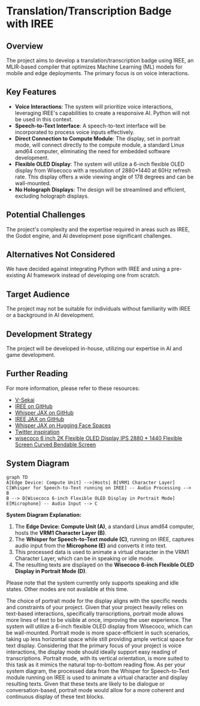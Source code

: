 # Translation/Transcription Badge with IREE

## Overview

The project aims to develop a translation/transcription badge using IREE, an MLIR-based compiler that optimizes Machine Learning (ML) models for mobile and edge deployments. The primary focus is on voice interactions.

## Key Features

- **Voice Interactions**: The system will prioritize voice interactions, leveraging IREE's capabilities to create a responsive AI. Python will not be used in this context.
- **Speech-to-Text Interface**: A speech-to-text interface will be incorporated to process voice inputs effectively.
- **Direct Connection to Compute Module**: The display, set in portrait mode, will connect directly to the compute module, a standard Linux amd64 computer, eliminating the need for embedded software development.
- **Flexible OLED Display**: The system will utilize a 6-inch flexible OLED display from Wisecoco with a resolution of 2880\*1440 at 60Hz refresh rate. This display offers a wide viewing angle of 178 degrees and can be wall-mounted.
- **No Holograph Displays**: The design will be streamlined and efficient, excluding holograph displays.

## Potential Challenges

The project's complexity and the expertise required in areas such as IREE, the Godot engine, and AI development pose significant challenges.

## Alternatives Not Considered

We have decided against integrating Python with IREE and using a pre-existing AI framework instead of developing one from scratch.

## Target Audience

The project may not be suitable for individuals without familiarity with IREE or a background in AI development.

## Development Strategy

The project will be developed in-house, utilizing our expertise in AI and game development.

## Further Reading

For more information, please refer to these resources:

- [V-Sekai](https://v-sekai.org/)
- [IREE on GitHub](https://github.com/openxla/iree)
- [Whisper JAX on GitHub](https://github.com/sanchit-gandhi/whisper-jax)
- [IREE JAX on GitHub](https://github.com/iree-org/iree-jax)
- [Whisper JAX on Hugging Face Spaces](https://huggingface.co/spaces/sanchit-gandhi/whisper-jax)
- [Twitter inspiration](https://twitter.com/jav6868/status/1698260873352212662?s=20)
- [wisecoco 6 inch 2K Flexible OLED Display IPS 2880 * 1440 Flexible Screen Curved Bendable Screen](https://www.amazon.ca/wisecoco-Flexible-Display-Screen-Bendable/dp/B0C7YY16Z5)

## System Diagram

```mermaid
graph TD
A[Edge Device: Compute Unit] -->|Hosts| B[VRM1 Character Layer]
C[Whisper for Speech-to-Text running on IREE] -- Audio Processing --> B
B --> D[Wisecoco 6-inch Flexible OLED Display in Portrait Mode]
E[Microphone] -- Audio Input --> C
```

**System Diagram Explanation:**

1. The **Edge Device: Compute Unit (A)**, a standard Linux amd64 computer, hosts the **VRM1 Character Layer (B)**.
2. The **Whisper for Speech-to-Text module (C)**, running on IREE, captures audio input from the **Microphone (E)** and converts it into text.
3. This processed data is used to animate a virtual character in the VRM1 Character Layer, which can be in speaking or idle mode.
4. The resulting texts are displayed on the **Wisecoco 6-inch Flexible OLED Display in Portrait Mode (D)**.

Please note that the system currently only supports speaking and idle states. Other modes are not available at this time.

The choice of portrait mode for the display aligns with the specific needs and constraints of your project. Given that your project heavily relies on text-based interactions, specifically transcriptions, portrait mode allows more lines of text to be visible at once, improving the user experience. The system will utilize a 6-inch flexible OLED display from Wisecoco, which can be wall-mounted. Portrait mode is more space-efficient in such scenarios, taking up less horizontal space while still providing ample vertical space for text display. Considering that the primary focus of your project is voice interactions, the display mode should ideally support easy reading of transcriptions. Portrait mode, with its vertical orientation, is more suited to this task as it mimics the natural top-to-bottom reading flow. As per your system diagram, the processed data from the Whisper for Speech-to-Text module running on IREE is used to animate a virtual character and display resulting texts. Given that these texts are likely to be dialogue or conversation-based, portrait mode would allow for a more coherent and continuous display of these text blocks.

